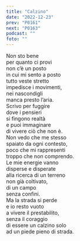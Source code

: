 ```yaml
---
title: "Calzino"
date: "2022-12-23"
prev: "P0161"
next: "P0163"
podcast: ""
foto: ""
---
```


Non sto bene  
per quanto ci provi  
non c’è un posto  
in cui mi sento a posto  
tutto veste stretto  
impedisce i movimenti,  
nei nascondigli  
manca presto l’aria.  
Scrivo per fuggire  
dove i pensieri  
si fingono realtà  
e puoi immaginare  
di vivere ciò che non è.  
Non vedo che me stesso  
spaiato da ogni contesto,  
poco che mi rappresenti  
troppo che non comprendo.  
Le mie energie vanno  
disperse e disperate  
alla ricerca di un terreno  
non già coltivato,  
di un campo   
senza confini.  
Ma la strada si perde  
e io resto vuoto  
a vivere il prestabilito,  
senza il coraggio  
di essere un calzino solo  
ad un piede pieno di strada.
